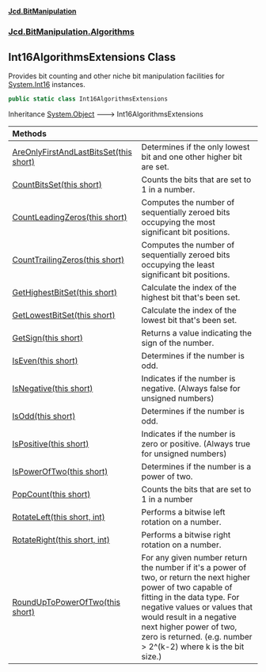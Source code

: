 #### [Jcd.BitManipulation](index.md 'index')

### [Jcd.BitManipulation.Algorithms](Jcd.BitManipulation.Algorithms.md 'Jcd.BitManipulation.Algorithms')

## Int16AlgorithmsExtensions Class

Provides bit counting and other niche bit manipulation facilities
for [System.Int16](https://docs.microsoft.com/en-us/dotnet/api/System.Int16 'System.Int16') instances.

```csharp
public static class Int16AlgorithmsExtensions
```

Inheritance [System.Object](https://docs.microsoft.com/en-us/dotnet/api/System.Object 'System.Object') &#129106; Int16AlgorithmsExtensions

| Methods                                                                                                                                                                                                                                       |                                                                                                                                                                                                                                                                                                                       |
|:----------------------------------------------------------------------------------------------------------------------------------------------------------------------------------------------------------------------------------------------|:----------------------------------------------------------------------------------------------------------------------------------------------------------------------------------------------------------------------------------------------------------------------------------------------------------------------|
| [AreOnlyFirstAndLastBitsSet(this short)](Jcd.BitManipulation.Algorithms.Int16AlgorithmsExtensions.AreOnlyFirstAndLastBitsSet(thisshort).md 'Jcd.BitManipulation.Algorithms.Int16AlgorithmsExtensions.AreOnlyFirstAndLastBitsSet(this short)') | Determines if the only lowest bit and one other higher bit are set.                                                                                                                                                                                                                                                   |
| [CountBitsSet(this short)](Jcd.BitManipulation.Algorithms.Int16AlgorithmsExtensions.CountBitsSet(thisshort).md 'Jcd.BitManipulation.Algorithms.Int16AlgorithmsExtensions.CountBitsSet(this short)')                                           | Counts the bits that are set to 1 in a number.                                                                                                                                                                                                                                                                        |
| [CountLeadingZeros(this short)](Jcd.BitManipulation.Algorithms.Int16AlgorithmsExtensions.CountLeadingZeros(thisshort).md 'Jcd.BitManipulation.Algorithms.Int16AlgorithmsExtensions.CountLeadingZeros(this short)')                            | Computes the number of sequentially zeroed bits occupying the most significant bit positions.                                                                                                                                                                                                                     |
| [CountTrailingZeros(this short)](Jcd.BitManipulation.Algorithms.Int16AlgorithmsExtensions.CountTrailingZeros(thisshort).md 'Jcd.BitManipulation.Algorithms.Int16AlgorithmsExtensions.CountTrailingZeros(this short)')                         | Computes the number of sequentially zeroed bits occupying the least significant bit positions.                                                                                                                                                                                                                    |
| [GetHighestBitSet(this short)](Jcd.BitManipulation.Algorithms.Int16AlgorithmsExtensions.GetHighestBitSet(thisshort).md 'Jcd.BitManipulation.Algorithms.Int16AlgorithmsExtensions.GetHighestBitSet(this short)')                               | Calculate the index of the highest bit that's been set.                                                                                                                                                                                                                                                               |
| [GetLowestBitSet(this short)](Jcd.BitManipulation.Algorithms.Int16AlgorithmsExtensions.GetLowestBitSet(thisshort).md 'Jcd.BitManipulation.Algorithms.Int16AlgorithmsExtensions.GetLowestBitSet(this short)')                                  | Calculate the index of the lowest bit that's been set.                                                                                                                                                                                                                                                                |
| [GetSign(this short)](Jcd.BitManipulation.Algorithms.Int16AlgorithmsExtensions.GetSign(thisshort).md 'Jcd.BitManipulation.Algorithms.Int16AlgorithmsExtensions.GetSign(this short)')                                                          | Returns a value indicating the sign of the number.                                                                                                                                                                                                                                                                    |
| [IsEven(this short)](Jcd.BitManipulation.Algorithms.Int16AlgorithmsExtensions.IsEven(thisshort).md 'Jcd.BitManipulation.Algorithms.Int16AlgorithmsExtensions.IsEven(this short)')                                                             | Determines if the number is odd.                                                                                                                                                                                                                                                                                      |
| [IsNegative(this short)](Jcd.BitManipulation.Algorithms.Int16AlgorithmsExtensions.IsNegative(thisshort).md 'Jcd.BitManipulation.Algorithms.Int16AlgorithmsExtensions.IsNegative(this short)')                                                 | Indicates if the number is negative. (Always false for unsigned numbers)                                                                                                                                                                                                                                              |
| [IsOdd(this short)](Jcd.BitManipulation.Algorithms.Int16AlgorithmsExtensions.IsOdd(thisshort).md 'Jcd.BitManipulation.Algorithms.Int16AlgorithmsExtensions.IsOdd(this short)')                                                                | Determines if the number is odd.                                                                                                                                                                                                                                                                                      |
| [IsPositive(this short)](Jcd.BitManipulation.Algorithms.Int16AlgorithmsExtensions.IsPositive(thisshort).md 'Jcd.BitManipulation.Algorithms.Int16AlgorithmsExtensions.IsPositive(this short)')                                                 | Indicates if the number is zero or positive. (Always true for unsigned numbers)                                                                                                                                                                                                                                       |
| [IsPowerOfTwo(this short)](Jcd.BitManipulation.Algorithms.Int16AlgorithmsExtensions.IsPowerOfTwo(thisshort).md 'Jcd.BitManipulation.Algorithms.Int16AlgorithmsExtensions.IsPowerOfTwo(this short)')                                           | Determines if the number is a power of two.                                                                                                                                                                                                                                                                           |
| [PopCount(this short)](Jcd.BitManipulation.Algorithms.Int16AlgorithmsExtensions.PopCount(thisshort).md 'Jcd.BitManipulation.Algorithms.Int16AlgorithmsExtensions.PopCount(this short)')                                                       | Counts the bits that are set to 1 in a number                                                                                                                                                                                                                                                                         |
| [RotateLeft(this short, int)](Jcd.BitManipulation.Algorithms.Int16AlgorithmsExtensions.RotateLeft(thisshort,int).md 'Jcd.BitManipulation.Algorithms.Int16AlgorithmsExtensions.RotateLeft(this short, int)')                                   | Performs a bitwise left rotation on a number.                                                                                                                                                                                                                                                                         |
| [RotateRight(this short, int)](Jcd.BitManipulation.Algorithms.Int16AlgorithmsExtensions.RotateRight(thisshort,int).md 'Jcd.BitManipulation.Algorithms.Int16AlgorithmsExtensions.RotateRight(this short, int)')                                | Performs a bitwise right rotation on a number.                                                                                                                                                                                                                                                                        |
| [RoundUpToPowerOfTwo(this short)](Jcd.BitManipulation.Algorithms.Int16AlgorithmsExtensions.RoundUpToPowerOfTwo(thisshort).md 'Jcd.BitManipulation.Algorithms.Int16AlgorithmsExtensions.RoundUpToPowerOfTwo(this short)')                      | For any given number return the number if it's a power of two, or return the next higher power of two capable of fitting in the data type. For negative values or values that would result in a negative next higher power of two, zero is returned. (e.g. number > 2^(k-2) where k is the bit size.) |
